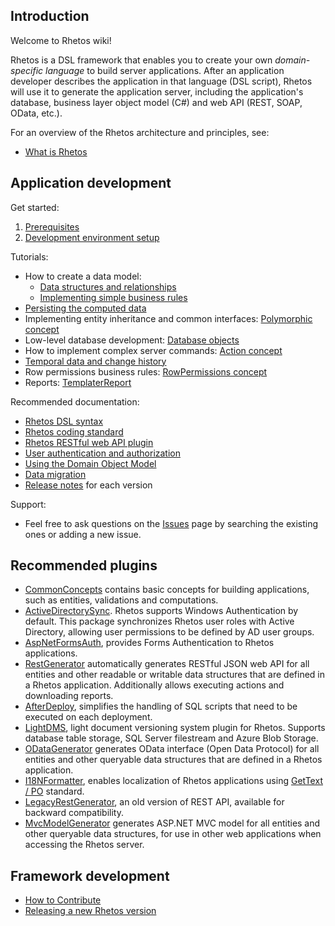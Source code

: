## Introduction

Welcome to Rhetos wiki!

Rhetos is a DSL framework that enables you to create your own *domain-specific language* to build server applications.
After an application developer describes the application in that language (DSL script), Rhetos will
use it to generate the application server, including the application's database,
business layer object model (C#) and web API (REST, SOAP, OData, etc.).

For an overview of the Rhetos architecture and principles, see:

* [What is Rhetos](https://github.com/Rhetos/Rhetos/wiki/What-is-Rhetos)

## Application development

Get started:

1. [Prerequisites](https://github.com/Rhetos/Rhetos/wiki/Prerequisites)
2. [Development environment setup](https://github.com/Rhetos/Rhetos/wiki/Development-Environment-Setup)

Tutorials:

* How to create a data model:
  * [Data structures and relationships](https://github.com/Rhetos/Rhetos/wiki/Data-structures-and-relationships)
  * [Implementing simple business rules](https://github.com/Rhetos/Rhetos/wiki/Implementing-simple-business-rules)
* [Persisting the computed data](https://github.com/Rhetos/Rhetos/wiki/Persisting-the-computed-data)
* Implementing entity inheritance and common interfaces: [Polymorphic concept](https://github.com/Rhetos/Rhetos/wiki/Polymorphic-concept)
* Low-level database development: [Database objects](https://github.com/Rhetos/Rhetos/wiki/Database-objects)
* How to implement complex server commands: [Action concept](https://github.com/Rhetos/Rhetos/wiki/Action-concept)
* [Temporal data and change history](https://github.com/Rhetos/Rhetos/wiki/Temporal-data-and-change-history)
* Row permissions business rules: [RowPermissions concept](https://github.com/Rhetos/Rhetos/wiki/RowPermissions-concept)
* Reports: [TemplaterReport](https://github.com/Rhetos/Rhetos/wiki/TemplaterReport)

Recommended documentation:

* [Rhetos DSL syntax](https://github.com/Rhetos/Rhetos/wiki/Rhetos-DSL-syntax)
* [Rhetos coding standard](https://github.com/Rhetos/Rhetos/wiki/Rhetos-coding-standard)
* [Rhetos RESTful web API plugin](https://github.com/Rhetos/RestGenerator/blob/master/Readme.md)
* [User authentication and authorization](https://github.com/Rhetos/Rhetos/wiki/User-authentication-and-authorization)
* [Using the Domain Object Model](https://github.com/Rhetos/Rhetos/wiki/Using-the-Domain-Object-Model)
* [Data migration](https://github.com/Rhetos/Rhetos/wiki/Data-migration)
* [Release notes](https://github.com/Rhetos/Rhetos/blob/master/ChangeLog.md) for each version

Support:

* Feel free to ask questions on the [Issues](https://github.com/Rhetos/Rhetos/issues) page by searching the existing ones or adding a new issue.

## Recommended plugins

* [CommonConcepts](https://github.com/Rhetos/Rhetos/tree/master/CommonConcepts) contains basic concepts for building applications, such as entities, validations and computations.
* [ActiveDirectorySync](https://github.com/Rhetos/ActiveDirectorySync). Rhetos supports Windows Authentication by default. This package synchronizes Rhetos user roles with Active Directory, allowing user permissions to be defined by AD user groups.
* [AspNetFormsAuth](https://github.com/Rhetos/AspNetFormsAuth), provides Forms Authentication to Rhetos applications.
* [RestGenerator](https://github.com/Rhetos/RestGenerator) automatically generates RESTful JSON web API for all entities and other readable or writable data structures that are defined in a Rhetos application. Additionally allows executing actions and downloading reports.
* [AfterDeploy](https://github.com/Rhetos/AfterDeploy), simplifies the handling of SQL scripts that need to be executed on each deployment.
* [LightDMS](https://github.com/Rhetos/LightDMS),  light document versioning system plugin for Rhetos. Supports database table storage, SQL Server filestream and Azure Blob Storage.
* [ODataGenerator](https://github.com/Rhetos/ODataGenerator) generates OData interface (Open Data Protocol) for all entities and other queryable data structures that are defined in a Rhetos application.
* [I18NFormatter](https://github.com/Rhetos/I18NFormatter), enables localization of Rhetos applications using [GetText / PO](http://en.wikipedia.org/wiki/Gettext) standard.
* [LegacyRestGenerator](https://github.com/Rhetos/LegacyRestGenerator), an old version of REST API, available for backward compatibility.
* [MvcModelGenerator](https://github.com/Rhetos/MvcModelGenerator) generates ASP.NET MVC model for all entities and other queryable data structures, for use in other web applications when accessing the Rhetos server.

## Framework development

* [How to Contribute](https://github.com/Rhetos/Rhetos/wiki/How-to-Contribute)
* [Releasing a new Rhetos version](https://github.com/Rhetos/Rhetos/wiki/Releasing-a-new-Rhetos-version)
